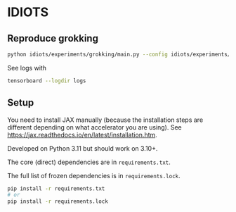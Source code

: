 # IDIOTS

## Reproduce grokking

```bash
python idiots/experiments/grokking/main.py --config idiots/experiments/grokking/config.py
```

See logs with
```bash
tensorboard --logdir logs
```

## Setup

You need to install JAX manually (because the installation steps are different depending on what accelerator you are using). See https://jax.readthedocs.io/en/latest/installation.htm.

Developed on Python 3.11 but should work on 3.10+.

The core (direct) dependencies are in `requirements.txt`.

The full list of frozen dependencies is in `requirements.lock`.

```bash
pip install -r requirements.txt
# or
pip install -r requirements.lock
```